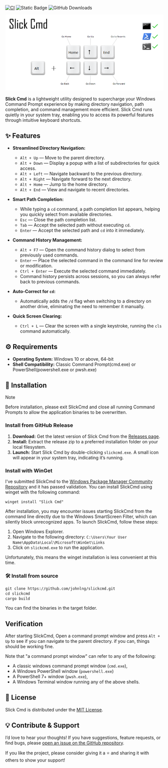
[![CI](https://github.com/johnlng/slickcmd/actions/workflows/ci.yml/badge.svg)](https://github.com/johnlng/slickcmd/actions)
![Static Badge](https://img.shields.io/badge/os-Windows-blue)
![GitHub Downloads](https://img.shields.io/github/downloads/johnlng/slickcmd/total)

![Slick Cmd Highlights](docs/images/highlights.png)


**Slick Cmd** is a lightweight utility designed to supercharge your Windows Command Prompt experience by making directory navigation, path completion, and command management more efficient. Slick Cmd runs quietly in your system tray, enabling you to access its powerful features through intuitive keyboard shortcuts.

## ✨ Features

- **Streamlined Directory Navigation:**
    - `Alt + Up` — Move to the parent directory.
    - `Alt + Down` — Display a popup with a list of subdirectories for quick access.
    - `Alt + Left` — Navigate backward to the previous directory.
    - `Alt + Right` — Navigate forward to the next directory.
    - `Alt + Home` — Jump to the home directory.
    - `Alt + End` — View and navigate to recent directories.

- **Smart Path Completion:**
    - While typing a `cd` command, a path completion list appears, helping you quickly select from available directories.
    - `Esc` — Close the path completion list.
    - `Tab` — Accept the selected path without executing `cd`.
    - `Enter` — Accept the selected path and `cd` into it immediately.

- **Command History Management:**
    - `Alt + F7` — Open the command history dialog to select from previously used commands.
    - `Enter` — Place the selected command in the command line for review or modification.
    - `Ctrl + Enter` — Execute the selected command immediately.
    - Command history persists across sessions, so you can always refer back to previous commands.

- **Auto-Correct for `cd`:**
    - Automatically adds the `/d` flag when switching to a directory on another drive, eliminating the need to remember it manually.

- **Quick Screen Clearing:**
    - `Ctrl + L` — Clear the screen with a single keystroke, running the `cls` command automatically.

## ⚙️ Requirements

* **Operating System:** Windows 10 or above, 64-bit
* **Shell Compatibility:** Classic Command Prompt(cmd.exe) or PowerShell(powershell.exe or pwsh.exe)

## 📖 Installation

> [!NOTE]
> Before installation, please exit SlickCmd and close all running Command Prompts 
> to allow the application binaries to be overwritten.

### Install from GitHub Release

1. **Download:** Get the latest version of Slick Cmd from the [Releases page](https://github.com/johnlng/slickcmd/releases).
2. **Install:** Extract the release zip to a preferred installation folder on your local filesystem.
3. **Launch:** Start Slick Cmd by double-clicking `slickcmd.exe`. A small icon will appear in your system tray, indicating it’s running.

### Install with WinGet 
I've submitted SlickCmd to the [Windows Package Manager Community Repository](https://github.com/microsoft/winget-pkgs)
and it has passed validation. You can install SlickCmd using winget with the following command: 
```
winget install "Slick Cmd"
```
After installation, you may encounter issues starting SlickCmd from the command line directly 
due to the Windows SmartScreen Filter, which can silently block unrecognized apps.
To launch SlickCmd, follow these steps:
1. Open Windows Explorer.
2. Navigate to the following directory:
```C:\Users\Your User Name\AppData\Local\Microsoft\WinGet\Links```
3. Click on `slickcmd.exe` to run the application.

Unfortunately, this means the winget installation is less convenient at this time.


### 🛠️ Install from source
```
git clone https://github.com/johnlng/slickcmd.git
cd slickcmd
cargo build
```
You can find the binaries in the target folder.

## Verification
After starting SlickCmd, Open a command prompt window and press `Alt + Up` 
to see if you can navigate to the parent directory. 
if you can, things should be working fine.  

Note that "a command prompt window" can refer to any of the following:

* A classic windows command prompt window (`cmd.exe`), 
* A Windows PowerShell window (`powershell.exe`)
* A PowerShell 7+ window (`pwsh.exe`), 
* A Windows Terminal window running any of the above shells.

## 📜 License

Slick Cmd is distributed under the [MIT License](https://github.com/johnlng/slickcmd?tab=MIT-1-ov-file).

## 💡 Contribute & Support

I’d love to hear your thoughts! If you have suggestions, feature requests, or find bugs, please [open an issue on the GitHub repository](https://github.com/johnlng/slickcmd/issues).

If you like the project, please consider giving it a ⭐ and sharing it with others to show your support!

